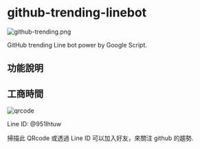 # github-trending-linebot

![github-trending.png](https://pbs.twimg.com/profile_images/620263843437125632/pklcPmRO_400x400.png)

GitHub trending Line bot power by Google Script.

## 功能說明


## 工商時間

![qrcode](https://qr-official.line.me/sid/L/951lhtuw.png)

Line ID: @951lhtuw

掃描此 QRcode 或透過 Line ID 可以加入好友，來關注 github 的趨勢.
